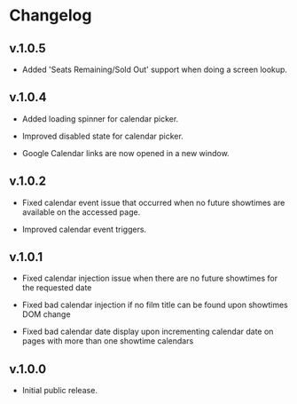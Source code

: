 # Changelog

## v.1.0.5

- Added 'Seats Remaining/Sold Out' support when doing a screen lookup.

## v.1.0.4

- Added loading spinner for calendar picker.

- Improved disabled state for calendar picker.

- Google Calendar links are now opened in a new window.

## v.1.0.2

- Fixed calendar event issue that occurred when no future showtimes are available on the accessed page.

- Improved calendar event triggers.

## v.1.0.1

- Fixed calendar injection issue when there are no future showtimes for the requested date

- Fixed bad calendar injection if no film title can be found upon showtimes DOM change

- Fixed bad calendar date display upon incrementing calendar date on pages with more than one showtime calendars

## v.1.0.0

- Initial public release.
